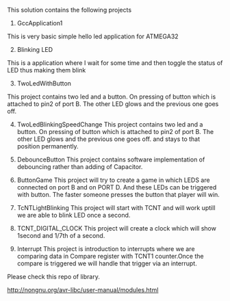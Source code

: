 This solution contains the following projects

1. GccApplication1

This is very basic simple hello led application for ATMEGA32

2. Blinking LED

This is a application where I wait for some time and then toggle the status of LED thus making them blink

3. TwoLedWithButton

This project contains two led and a button. On pressing of button which is attached to pin2 of port B. The other LED glows and the previous one goes off.

4. TwoLedBlinkingSpeedChange
This project contains two led and a button. On pressing of button which is attached to pin2 of port B. The other LED glows and the previous one goes off. and stays to that position permanently.

5. DebounceButton
This project contains software implementation of debouncing rather than adding of Capacitor.

6. ButtonGame
This project will try to create a game in which LEDS are connected on port B and on PORT D. And these LEDs can be triggered with button. The faster someone presses the button that player will win.

7. TcNTLightBlinking
This project will start with TCNT and will work uptill we are able to blink LED once a second.

8. TCNT_DIGITAL_CLOCK
This project will create a clock which will show 1second and 1/7th of a second.

9. Interrupt
This project is introduction to interrupts where we are comparing data in Compare register with TCNT1 counter.Once the compare is triggered we will handle that trigger via an interrupt.

Please check this repo of library.

http://nongnu.org/avr-libc/user-manual/modules.html